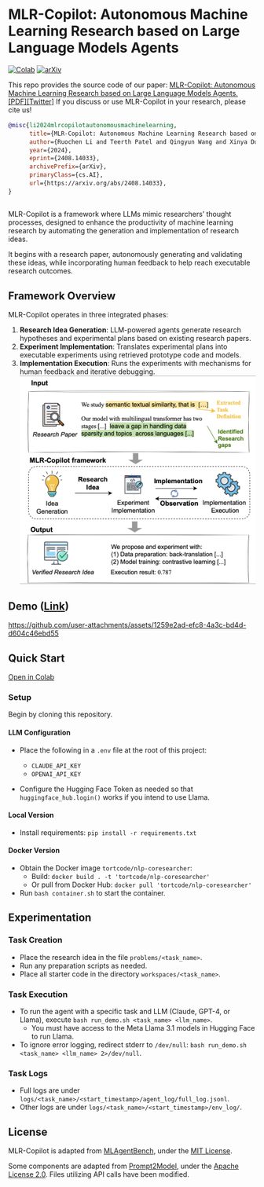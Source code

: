 # MLR-Copilot: Autonomous Machine Learning Research based on Large Language Models Agents
[![Colab](https://colab.research.google.com/assets/colab-badge.svg)](https://colab.research.google.com/drive/1aMh94R1Nl6r0wTzRVJFzsx-S3pwadmFD?usp=sharing)
[![arXiv](https://img.shields.io/badge/arXiv-2310.01783-b31b1b.svg)](https://www.arxiv.org/abs/2408.14033)

This repo provides the source code of our paper: [MLR-Copilot: Autonomous Machine Learning Research based on Large Language Models Agents.](https://www.arxiv.org/abs/2408.14033)
[[PDF]](https://www.arxiv.org/pdf/2408.14033)[[Twitter]](https://x.com/Xinya16/status/1829962980999774481) If you discuss or use MLR-Copilot in your research, please cite us!
```bibtex
@misc{li2024mlrcopilotautonomousmachinelearning,
      title={MLR-Copilot: Autonomous Machine Learning Research based on Large Language Models Agents}, 
      author={Ruochen Li and Teerth Patel and Qingyun Wang and Xinya Du},
      year={2024},
      eprint={2408.14033},
      archivePrefix={arXiv},
      primaryClass={cs.AI},
      url={https://arxiv.org/abs/2408.14033}, 
}
```

##

MLR-Copilot is a framework where LLMs mimic researchers’ thought processes, designed to enhance the productivity of machine learning research by automating the generation and implementation of research ideas.

It begins with a research paper, autonomously generating and validating these ideas, while incorporating human feedback to help reach executable research outcomes.


## Framework Overview

MLR-Copilot operates in three integrated phases:

1. **Research Idea Generation**: LLM-powered agents generate research hypotheses and experimental plans based on existing research papers.
2. **Experiment Implementation**: Translates experimental plans into executable experiments using retrieved prototype code and models.
3. **Implementation Execution**: Runs the experiments with mechanisms for human feedback and iterative debugging.
![MLR-Copilot Framework](gif/figure1.png)


## Demo  ([Link](https://huggingface.co/spaces/du-lab/MLR-Copilot))

https://github.com/user-attachments/assets/1259e2ad-efc8-4a3c-bd4d-d604c46ebd55



## Quick Start

[Open in Colab](https://colab.research.google.com/drive/1aMh94R1Nl6r0wTzRVJFzsx-S3pwadmFD?usp=sharing)


### Setup

Begin by cloning this repository.

#### LLM Configuration

- Place the following in a `.env` file at the root of this project:
  - `CLAUDE_API_KEY`
  - `OPENAI_API_KEY`

- Configure the Hugging Face Token as needed so that `huggingface_hub.login()` works if you intend to use Llama.

#### Local Version

- Install requirements: `pip install -r requirements.txt`

#### Docker Version

- Obtain the Docker image `tortcode/nlp-coresearcher`:
  - Build: `docker build . -t 'tortcode/nlp-coresearcher'`
  - Or pull from Docker Hub: `docker pull 'tortcode/nlp-coresearcher'`
- Run `bash container.sh` to start the container.

## Experimentation

### Task Creation

- Place the research idea in the file `problems/<task_name>`.
- Run any preparation scripts as needed.
- Place all starter code in the directory `workspaces/<task_name>`.

### Task Execution

- To run the agent with a specific task and LLM (Claude, GPT-4, or Llama), execute `bash run_demo.sh <task_name> <llm_name>`.
  - You must have access to the Meta Llama 3.1 models in Hugging Face to run Llama.
- To ignore error logging, redirect stderr to `/dev/null`: `bash run_demo.sh <task_name> <llm_name> 2>/dev/null`.

### Task Logs

- Full logs are under `logs/<task_name>/<start_timestamp>/agent_log/full_log.jsonl`.
- Other logs are under `logs/<task_name>/<start_timestamp>/env_log/`.

## License

MLR-Copilot is adapted from [MLAgentBench](https://github.com/snap-stanford/MLAgentBench), under the [MIT License](https://github.com/snap-stanford/MLAgentBench/blob/main/LICENSE).

Some components are adapted from [Prompt2Model](https://github.com/neulab/prompt2model/), under the [Apache License 2.0](https://github.com/neulab/prompt2model/blob/main/LICENSE). Files utilizing API calls have been modified.
